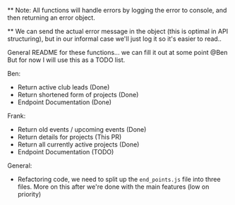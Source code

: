 ** Note: All functions will handle errors by logging the error to console, and then returning an error object.

** We can send the actual error message in the object (this is optimal in API structuring), but in our informal case we'll just log it so it's easier to read..

General README for these functions... we can fill it out at some point @Ben
But for now I will use this as a TODO list.

Ben:
- Return active club leads              (Done)
- Return shortened form of projects     (Done)
- Endpoint Documentation                (Done)

Frank:
- Return old events / upcoming events   (Done)
- Return details for projects           (This PR)
- Return all currently active projects  (Done)
- Endpoint Documentation                (TODO)

General:
- Refactoring code, we need to split up the `end_points.js` file into three files. More on this after we're done with the main features (low on priority)